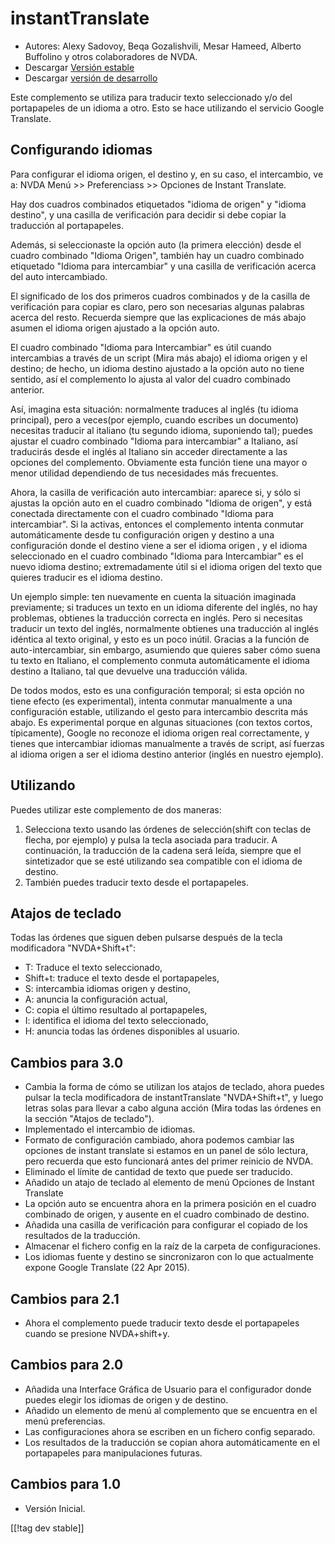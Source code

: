 # instantTranslate #

* Autores: Alexy Sadovoy, Beqa Gozalishvili, Mesar Hameed, Alberto Buffolino
  y otros colaboradores de NVDA.
* Descargar [Versión estable][1]
* Descargar [versión de desarrollo][2]

Este complemento se utiliza para traducir texto seleccionado y/o del
portapapeles de un idioma a otro.  Esto se hace utilizando el servicio
Google Translate.

## Configurando idiomas ##
Para configurar el idioma origen, el destino y, en su caso, el intercambio, ve a: NVDA Menú >> Preferenciass >> Opciones de Instant Translate.

Hay dos cuadros combinados etiquetados "idioma de origen" y "idioma
destino", y una casilla de verificación para decidir si debe copiar la
traducción al portapapeles.

Además, si seleccionaste la opción auto (la primera elección) desde el
cuadro combinado "Idioma Origen", también hay un cuadro combinado etiquetado
"Idioma para intercambiar" y una casilla de verificación acerca del auto
intercambiado.

El significado de los dos primeros cuadros combinados y de la casilla de
verificación para copiar es claro, pero son necesarias algunas palabras
acerca del resto. Recuerda siempre que las explicaciones de más abajo asumen
el idioma origen ajustado a la opción auto.

El cuadro combinado "Idioma para Intercambiar" es útil cuando intercambias a
través de un script (Mira más abajo) el idioma origen y el destino; de
hecho, un idioma destino ajustado a la opción auto no tiene sentido, así el
complemento lo ajusta al valor del cuadro combinado anterior.

Así, imagina esta situación: normalmente traduces al inglés (tu idioma
principal), pero a veces(por ejemplo, cuando escribes un documento)
necesitas traducir al italiano (tu segundo idioma, suponiendo tal); puedes
ajustar el cuadro combinado "Idioma para intercambiar" a Italiano, así
traducirás desde el inglés al Italiano sin acceder directamente a las
opciones del complemento. Obviamente esta función tiene una mayor o menor
utilidad dependiendo de tus necesidades más frecuentes.

Ahora, la casilla de verificación auto intercambiar: aparece si, y sólo si
ajustas la opción auto en el cuadro combinado "Idioma de origen", y está
conectada directamente con el cuadro combinado "Idioma para
intercambiar". Si la activas, entonces el complemento intenta conmutar
automáticamente desde tu configuración origen y destino a una configuración
donde el destino viene a ser el idioma origen , y el idioma seleccionado en
el cuadro combinado "Idioma para Intercambiar" es el nuevo idioma destino;
extremadamente útil si el idioma origen del texto que quieres traducir es el
idioma destino.

Un ejemplo simple: ten nuevamente en cuenta la situación imaginada
previamente; si traduces un texto en un idioma diferente del inglés, no hay
problemas, obtienes la traducción correcta en inglés. Pero si necesitas
traducir un texto del inglés, normalmente obtienes una traducción al inglés
idéntica al texto original, y esto es un poco inútil. Gracias a la función
de auto-intercambiar, sin embargo, asumiendo que quieres saber cómo suena tu
texto en Italiano, el complemento conmuta automáticamente el idioma destino
a Italiano, tal que devuelve una traducción válida.

De todos modos, esto es una configuración temporal; si esta opción no tiene
efecto (es experimental), intenta conmutar manualmente a una configuración
estable, utilizando el gesto para intercambio descrita más abajo. Es
experimental porque en algunas situaciones (con textos cortos, típicamente),
Google no reconoze el idioma origen real correctamente, y tienes que
intercambiar idiomas manualmente a través de script, así fuerzas al idioma
origen a ser el  idioma destino anterior (inglés en nuestro ejemplo).

## Utilizando ##
Puedes utilizar este complemento de dos maneras:

1. Selecciona texto usando las órdenes de selección(shift con teclas de
   flecha, por ejemplo) y pulsa la tecla asociada para traducir. A
   continuación, la traducción de la cadena será leída, siempre que el
   sintetizador que se esté utilizando sea compatible con el idioma de
   destino.
2. También puedes traducir texto desde el portapapeles.

## Atajos de teclado ##
Todas las órdenes que siguen deben pulsarse después de la tecla modificadora
"NVDA+Shift+t":

* T: Traduce el texto seleccionado,
* Shift+t: traduce el texto desde el portapapeles,
* S: intercambia idiomas origen y destino,
* A: anuncia la configuración actual,
* C: copia el último resultado al portapapeles,
* I: identifica el idioma del texto seleccionado,
* H: anuncia todas las órdenes disponibles al usuario.

## Cambios para 3.0 ##
* Cambia la forma de cómo se utilizan los atajos de teclado, ahora puedes
  pulsar la tecla modificadora de instantTranslate "NVDA+Shift+t", y luego
  letras solas para llevar a cabo alguna acción (Mira todas las órdenes en
  la sección "Atajos de teclado").
* Implementado el intercambio de idiomas.
* Formato de configuración cambiado, ahora podemos cambiar las opciones de
  instant translate si estamos en un panel de sólo lectura, pero recuerda
  que esto funcionará antes del primer reinicio de NVDA.
* Eliminado el límite de cantidad de texto que puede ser traducido.
* Añadido un atajo de teclado al elemento de menú Opciones de Instant
  Translate
* La opción auto se encuentra ahora en la primera posición en el cuadro
  combinado de origen, y ausente en el cuadro combinado de destino.
* Añadida una casilla de verificación para configurar el copiado de los
  resultados de la traducción.
* Almacenar el fichero config en la raíz de la carpeta de configuraciones.
* Los idiomas fuente y destino se sincronizaron con lo que actualmente
  expone Google Translate (22 Apr 2015).


## Cambios para 2.1 ##
* Ahora el complemento puede traducir texto desde el portapapeles cuando se
  presione NVDA+shift+y.

## Cambios para 2.0 ##
* Añadida una Interface Gráfica de Usuario para el configurador donde
  puedes elegir los idiomas de origen y de destino.
* Añadido un elemento de menú al complemento que se encuentra en el menú
  preferencias.
* Las configuraciones ahora se escriben en un fichero config separado.
* Los resultados de la traducción se copian ahora automáticamente en el
  portapapeles para manipulaciones futuras.

## Cambios para 1.0 ##
* Versión Inicial.


[[!tag dev stable]]

[1]: http://addons.nvda-project.org/files/get.php?file=it

[2]: http://addons.nvda-project.org/files/get.php?file=it-dev
